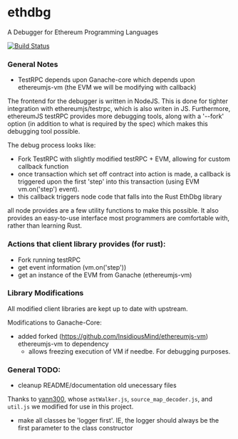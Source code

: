 # ethdbg
A Debugger for Ethereum Programming Languages

[![Build Status](https://travis-ci.com/InsidiousMind/ethdbg.svg?token=Cyz989enSen8PDapyqs5&branch=master)](https://travis-ci.com/InsidiousMind/ethdbg)

### General Notes
- TestRPC depends upon Ganache-core which depends upon ethereumjs-vm (the EVM we will be modifying with callback)

The frontend for the debugger is written in NodeJS. This is done for tighter integration with ethereumjs/testrpc, which is also writen in JS. Furthermore, ethereumJS testRPC provides more debugging tools, along with a '--fork' option (in addition to what is required by the spec) which makes this debugging tool possible.


The debug process looks like:

- Fork TestRPC with slightly modified testRPC + EVM, allowing for custom callback function
- once transaction which set off contract into action is made, a callback is triggered upon the first 'step' into this transaction (using EVM vm.on('step') event).
- this callback triggers node code that falls into the Rust EthDbg library

all node provides are a few utility functions to make this possible. It also provides an easy-to-use interface most programmers are comfortable with, rather than learning Rust.


### Actions that client library provides (for rust):

- Fork running testRPC
- get event information (vm.on('step'))
- get an instance of the EVM from Ganache (ethereumjs-vm)


### Library Modifications

All modified client libraries are kept up to date with upstream.

Modifications to Ganache-Core:
- added forked (https://github.com/InsidiousMind/ethereumjs-vm) ethereumjs-vm to dependency
  - allows freezing execution of VM if needbe. For debugging purposes.


### General TODO:
- cleanup README/documentation old unecessary files

Thanks to [yann300](https://github.com/yann300), whose `astWalker.js`,
`source_map_decoder.js`, and `util.js` we modified for use in this project.
- make all classes be 'logger first'. IE, the logger should always be the first parameter to the class constructor
